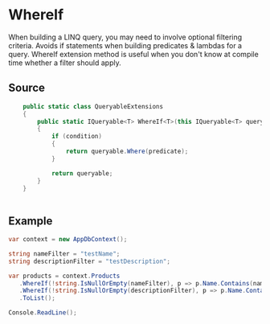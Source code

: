 # WhereIf

When building a LINQ query, you may need to involve optional filtering criteria. Avoids if statements when building predicates & lambdas for a query. WhereIf extension method is useful when you don't know at compile time whether a filter should apply.

## Source

```C# 
    public static class QueryableExtensions
    {
        public static IQueryable<T> WhereIf<T>(this IQueryable<T> queryable, bool condition, Expression<Func<T,bool>> predicate)
        {
            if (condition)
            {
                return queryable.Where(predicate);
            }

            return queryable;
        }
    }
    
 ```
 
 ## Example
 
 ```C#
 var context = new AppDbContext();

string nameFilter = "testName";
string descriptionFilter = "testDescription";

var products = context.Products
    .WhereIf(!string.IsNullOrEmpty(nameFilter), p => p.Name.Contains(nameFilter))
    .WhereIf(!string.IsNullOrEmpty(descriptionFilter), p => p.Name.Contains(descriptionFilter))
    .ToList();

Console.ReadLine();
 ```
